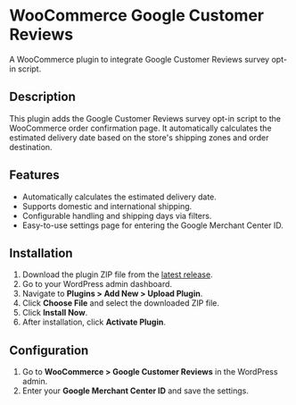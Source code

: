 # WooCommerce Google Customer Reviews

A WooCommerce plugin to integrate Google Customer Reviews survey opt-in script.

## Description

This plugin adds the Google Customer Reviews survey opt-in script to the WooCommerce order confirmation page. It automatically calculates the estimated delivery date based on the store's shipping zones and order destination.

## Features

- Automatically calculates the estimated delivery date.
- Supports domestic and international shipping.
- Configurable handling and shipping days via filters.
- Easy-to-use settings page for entering the Google Merchant Center ID.

## Installation

1. Download the plugin ZIP file from the [latest release](https://github.com/aforarif/woocommerce-google-customer-reviews/releases/latest).
2. Go to your WordPress admin dashboard.
3. Navigate to **Plugins > Add New > Upload Plugin**.
4. Click **Choose File** and select the downloaded ZIP file.
5. Click **Install Now**.
6. After installation, click **Activate Plugin**.

## Configuration

1. Go to **WooCommerce > Google Customer Reviews** in the WordPress admin.
2. Enter your **Google Merchant Center ID** and save the settings.
